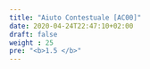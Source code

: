 ```yaml
---
title: "Aiuto Contestuale [AC00]"
date: 2020-04-24T22:47:10+02:00
draft: false
weight : 25
pre: "<b>1.5 </b>"
---
```





